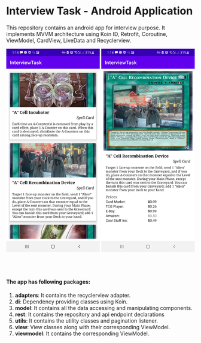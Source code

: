 # Interview Task - Android Application 

This repository contains an android app for interview purpose. It implements MVVM architecture using Koin ID, Retrofit, Coroutine, ViewModel, CardView, LiveData and Recyclerview.
<p align="center">
  <img src="https://raw.githubusercontent.com/MalligaSaravanan93/InterviewTask/master/InterviewTask_Screen1.jpg" width="250"/>
  <img src="https://raw.githubusercontent.com/MalligaSaravanan93/InterviewTask/master/InterviewTask_Screen2.jpg" width="250"/>
</p>
<br>
<br>

#### The app has following packages:
1. **adapters**: It contains the recyclerview adapter.
2. **di**: Dependency providing classes using Koin.
3. **model**: It contains all the data accessing and manipulating components.
4. **rest**: It contains the repository and api endpoint declarations
5. **utils**: It contains the utility classes and pagination listener.
6. **view**: View classes along with their corresponding ViewModel.
7. **viewmodel**: It contains the corresponding ViewModel.
